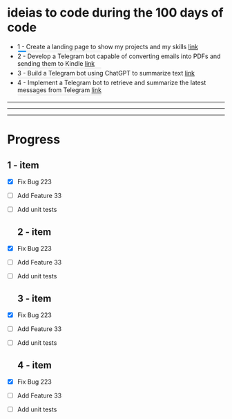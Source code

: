 # ideias to code during the 100 days of code
 
 - 1 - Create a landing page to show my projects and my skills [link](#1---item)
    <div style="background-color: #f3f3f3; border-radius: 2px; padding: 1px;width: 40%">
       <div style="background-color: #2196F3; width: 10%; height: 3px; border-radius: 2px;"></div>
     </div>
 - 2 - Develop a Telegram bot capable of converting emails into PDFs and sending them to Kindle [link](#2---item)
   <div style="background-color: #f3f3f3; border-radius: 2px; padding: 1px;width: 40%">
    <div style="background-color: #2196F3; width: 0%; height: 3px; border-radius: 2px;"></div>
   </div>
 - 3 - Build a Telegram bot using ChatGPT to summarize text [link](#3---item)
   <div style="background-color: #f3f3f3; border-radius: 2px; padding: 1px;width: 40%">
    <div style="background-color: #2196F3; width: 0%; height: 3px; border-radius: 2px;"></div>
   </div>
 - 4 - Implement a Telegram bot to retrieve and summarize the latest messages from Telegram [link](#4---item)
   <div style="background-color: #f3f3f3; border-radius: 2px; padding: 1px; width: 40%">
      <div style="background-color: #2196F3; width: 0%; height: 3px; border-radius: 2px;"></div>
   </div>


---
***
___


# Progress

 ## 1 - item 
- [x] Fix Bug 223
- [ ] Add Feature 33
- [ ] Add unit tests

   ## 2 - item 
- [x] Fix Bug 223
- [ ] Add Feature 33
- [ ] Add unit tests

  ## 3 - item 
- [x] Fix Bug 223
- [ ] Add Feature 33
- [ ] Add unit tests

  ## 4 - item 
- [x] Fix Bug 223
- [ ] Add Feature 33
- [ ] Add unit tests